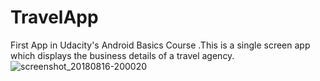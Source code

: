 # TravelApp
First App in Udacity's Android Basics Course .This is a single screen app which displays the business details of a travel agency.
![screenshot_20180816-200020](https://user-images.githubusercontent.com/29801319/44220542-83065300-a19c-11e8-9f18-9eacfd179b06.png)
